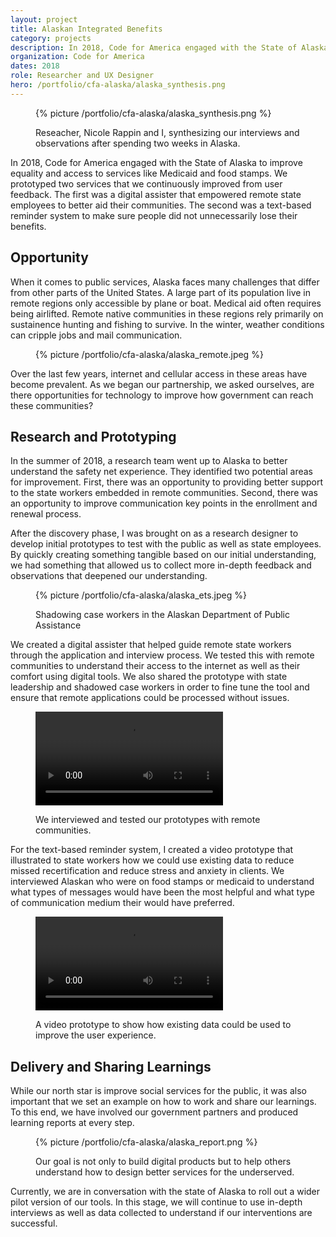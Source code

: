 ```yaml
---
layout: project
title: Alaskan Integrated Benefits
category: projects
description: In 2018, Code for America engaged with the State of Alaska to improve equality and access to services like Medicaid and food stamps. We prototyped two services that we continuously improved from user feedback. The first was a digital assister that empowered remote state employees to better aid their communities. The second was a text-based reminder system to make sure people did not unnecessarily lose their benefits.
organization: Code for America
dates: 2018
role: Researcher and UX Designer
hero: /portfolio/cfa-alaska/alaska_synthesis.png
---
```



<figure>
  {% picture /portfolio/cfa-alaska/alaska_synthesis.png %}
  <figcaption>
    <p>Reseacher, Nicole Rappin and I, synthesizing our interviews and observations after spending two weeks in Alaska.</p>
  </figcaption>
</figure>

In 2018, Code for America engaged with the State of Alaska to improve equality and access to services like Medicaid and food stamps. We prototyped two services that we continuously improved from user feedback. The first was a digital assister that empowered remote state employees to better aid their communities. The second was a text-based reminder system to make sure people did not unnecessarily lose their benefits.

## Opportunity
When it comes to public services, Alaska faces many challenges that differ from other parts of the United States. A large part of its population live in remote regions only accessible by plane or boat. Medical aid often requires being airlifted. Remote native communities in these regions rely primarily on sustainence hunting and fishing to survive. In the winter, weather conditions can cripple jobs and mail communication.

<figure>
  {% picture /portfolio/cfa-alaska/alaska_remote.jpeg %}
</figure>

Over the last few years, internet and cellular access in these areas have become prevalent. As we began our partnership, we asked ourselves, are there opportunities for technology to improve how government can reach these communities?

## Research and Prototyping
In the summer of 2018, a research team went up to Alaska to better understand the safety net experience. They identified two potential areas for improvement. First, there was an opportunity to providing better support to the state workers embedded in remote communities. Second, there was an opportunity to improve communication key points in the enrollment and renewal process.

After the discovery phase, I was brought on as a research designer to develop initial prototypes to test with the public as well as state employees.  By quickly creating something tangible based on our initial understanding, we had something that allowed us to collect more in-depth feedback and observations that deepened our understanding.

<figure>
  {% picture /portfolio/cfa-alaska/alaska_ets.jpeg %}
  <figcaption>
    <p>Shadowing case workers in the Alaskan Department of Public Assistance</p>
  </figcaption>
</figure>

We created a digital assister that helped guide remote state workers through the application and interview process. We tested this with remote communities to understand their access to the internet as well as their comfort using digital tools. We also shared the prototype with state leadership and shadowed case workers in order to fine tune the tool and ensure that remote applications could be processed without issues.

<figure>
  <video src="/videos/fee_agent_testing.mp4" type="video/mp4" autoplay loop></video>
  <figcaption>
    <p>We interviewed and tested our prototypes with remote communities.</p>
  </figcaption>
</figure>

For the text-based reminder system, I created a video prototype that illustrated to state workers how we could use existing data to reduce missed recertification and reduce stress and anxiety in clients. We interviewed Alaskan who were on food stamps or medicaid to understand what types of messages would have been the most helpful and what type of communication medium their would have preferred.

<figure>
  <video src="/videos/status_checker_720p.mp4" type="video/mp4" controls></video>
  <figcaption>
    <p>A video prototype to show how existing data could be used to improve the user experience.</p>
  </figcaption>
</figure>


## Delivery and Sharing Learnings

While our north star is improve social services for the public, it was also important that we set an example on how to work and share our learnings. To this end, we have involved our government partners and produced learning reports at every step.

<figure>
  {% picture /portfolio/cfa-alaska/alaska_report.png %}
  <figcaption>
    <p>Our goal is not only to build digital products but to help others understand how to design better services for the underserved.</p>
  </figcaption>
</figure>

Currently, we are in conversation with the state of Alaska to roll out a wider pilot version of our tools. In this stage, we will continue to use in-depth interviews as well as data collected to understand if our interventions are successful. 
